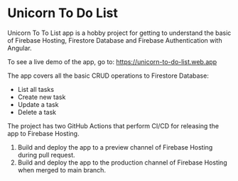 # Unicorn To Do List

Unicorn To To List app is a hobby project for getting to understand the basic of Firebase Hosting, Firestore Database and Firebase Authentication with Angular.

To see a live demo of the app, go to: https://unicorn-to-do-list.web.app

The app covers all the basic CRUD operations to Firestore Database:

- List all tasks
- Create new task
- Update a task
- Delete a task

The project has two GitHub Actions that perform CI/CD for releasing the app to Firebase Hosting.

1. Build and deploy the app to a preview channel of Firebase Hosting during pull request.
2. Build and deploy the app to the production channel of Firebase Hosting when merged to main branch.
